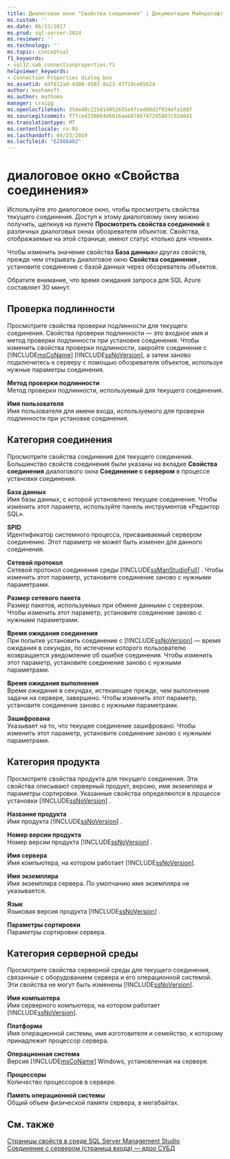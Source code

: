 ```yaml
---
title: Диалоговое окно "Свойства соединения" | Документация Майкрософт
ms.custom: ''
ms.date: 06/13/2017
ms.prod: sql-server-2014
ms.reviewer: ''
ms.technology: ''
ms.topic: conceptual
f1_keywords:
- sql12.swb.connectionproperties.f1
helpviewer_keywords:
- Connection Properties dialog box
ms.assetid: 6df812ad-4d80-4503-8a23-47719ce85624
author: mashamsft
ms.author: mathoma
manager: craigg
ms.openlocfilehash: 350e48c225814052655e4fced89d2f934efa188f
ms.sourcegitcommit: f7fced330b64d6616aeb8766747295807c92dd41
ms.translationtype: MT
ms.contentlocale: ru-RU
ms.lasthandoff: 04/23/2019
ms.locfileid: "62808402"
---
```

# <a name="connection-properties-dialog-box"></a>диалоговое окно «Свойства соединения»
  Используйте это диалоговое окно, чтобы просмотреть свойства текущего соединения. Доступ к этому диалоговому окну можно получить, щелкнув на пункте **Просмотреть свойства соединений** в различных диалоговых окнах обозревателя объектов. Свойства, отображаемые на этой странице, имеют статус «только для чтения».  
  
 Чтобы изменить значение свойства **База данных**и других свойств, прежде чем открывать диалоговое окно **Свойства соединения** , установите соединение с базой данных через обозреватель объектов.  
  
 Обратите внимание, что время ожидания запроса для SQL Azure составляет 30 минут.  
  
## <a name="authentication"></a>Проверка подлинности  
 Просмотрите свойства проверки подлинности для текущего соединения. Свойства проверки подлинности — это входное имя и метод проверки подлинности при установке соединения. Чтобы изменить свойства проверки подлинности, закройте соединение с [!INCLUDE[msCoName](../includes/msconame-md.md)] [!INCLUDE[ssNoVersion](../includes/ssnoversion-md.md)], а затем заново подключитесь к серверу с помощью обозревателя объектов, используя нужные параметры соединения.  
  
 **Метод проверки подлинности**  
 Метод проверки подлинности, используемый для текущего соединения.  
  
 **Имя пользователя**  
 Имя пользователя для имени входа, используемого для проверки подлинности при установке соединения.  
  
## <a name="connection-category"></a>Категория соединения  
 Просмотрите свойства соединения для текущего соединения. Большинство свойств соединения были указаны на вкладке **Свойства соединения** диалогового окна **Соединение с сервером** в процессе установки соединения.  
  
 **База данных**  
 Имя базы данных, с которой установлено текущее соединение. Чтобы изменить этот параметр, используйте панель инструментов «Редактор SQL».  
  
 **SPID**  
 Идентификатор системного процесса, присваиваемый сервером соединению. Этот параметр не может быть изменен для данного соединения.  
  
 **Сетевой протокол**  
 Сетевой протокол соединения среды [!INCLUDE[ssManStudioFull](../includes/ssmanstudiofull-md.md)] . Чтобы изменить этот параметр, установите соединение заново с нужными параметрами.  
  
 **Размер сетевого пакета**  
 Размер пакетов, используемых при обмене данными с сервером. Чтобы изменить этот параметр, установите соединение заново с нужными параметрами.  
  
 **Время ожидания соединения**  
 При попытке установить соединение с [!INCLUDE[ssNoVersion](../includes/ssnoversion-md.md)] — время ожидания в секундах, по истечении которого пользователю возвращается уведомление об ошибке соединения. Чтобы изменить этот параметр, установите соединение заново с нужными параметрами.  
  
 **Время ожидания выполнения**  
 Время ожидания в секундах, истекающее прежде, чем выполнение задачи на сервере, завершено. Чтобы изменить этот параметр, установите соединение заново с нужными параметрами.  
  
 **Зашифрована**  
 Указывает на то, что текущее соединение зашифровано. Чтобы изменить этот параметр, установите соединение заново с нужными параметрами.  
  
## <a name="product-category"></a>Категория продукта  
 Просмотрите свойства продукта для текущего соединения. Эти свойства описывают серверный продукт, версию, имя экземпляра и параметры сортировки. Указанные свойства определяются в процессе установки [!INCLUDE[ssNoVersion](../includes/ssnoversion-md.md)] .  
  
 **Название продукта**  
 Имя продукта [!INCLUDE[ssNoVersion](../includes/ssnoversion-md.md)] .  
  
 **Номер версии продукта**  
 Номер версии продукта [!INCLUDE[ssNoVersion](../includes/ssnoversion-md.md)] .  
  
 **Имя сервера**  
 Имя компьютера, на котором работает [!INCLUDE[ssNoVersion](../includes/ssnoversion-md.md)].  
  
 **Имя экземпляра**  
 Имя экземпляра сервера. По умолчанию имя экземпляра не указывается.  
  
 **Язык**  
 Языковая версия продукта [!INCLUDE[ssNoVersion](../includes/ssnoversion-md.md)] .  
  
 **Параметры сортировки**  
 Параметры сортировки сервера.  
  
## <a name="server-environment-category"></a>Категория серверной среды  
 Просмотрите свойства серверной среды для текущего соединения, связанные с оборудованием сервера и его операционной системой. Эти свойства не могут быть изменены [!INCLUDE[ssNoVersion](../includes/ssnoversion-md.md)].  
  
 **Имя компьютера**  
 Имя серверного компьютера, на котором работает [!INCLUDE[ssNoVersion](../includes/ssnoversion-md.md)].  
  
 **Платформа**  
 Имя операционной системы, имя изготовителя и семейство, к которому принадлежит процессор сервера.  
  
 **Операционная система**  
 Версия [!INCLUDE[msCoName](../includes/msconame-md.md)] Windows, установленная на сервере.  
  
 **Процессоры**  
 Количество процессоров в сервере.  
  
 **Память операционной системы**  
 Общий объем физической памяти сервера, в мегабайтах.  
  
## <a name="see-also"></a>См. также  
 [Страницы свойств в среде SQL Server Management Studio](../ssms/property-pages-in-sql-server-management-studio.md)   
 [Соединение с сервером (страница входа) — ядро СУБД](../ssms/f1-help/connect-to-server-login-page-database-engine.md)  
  
  
